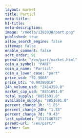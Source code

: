 ```yaml
---
layout: market
title: Particl
meta-title: 
h1-title: 
meta-description: 
image: "/media/1383838/part.png"
published: true
allow_search_engine: false
sitemap: false
enable_comment: false
sort_order: 91
permalink: "/en/part/market.html"
coin_a_symbol: "PART"
coin_a_name: "Particl"
coin_a_lower_case: "part"
price_usd: "32.9008"
price_btc: "0.00280016"
24h_volume_usd: "2414350.0"
market_cap_usd: "8851691.0"
total_supply: "8851691.0"
available_supply: "8851691.0"
percent_change_1h: "1.85"
percent_change_24h: "1.33"
percent_change_7d: "9.43"
last_updated: "1517140757"
parent-url: "/en/part/"
author: Sam
---
```


